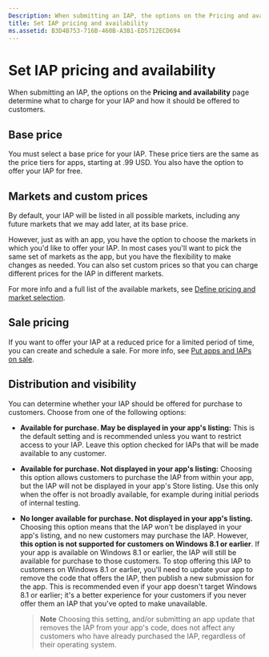```yaml
---
Description: When submitting an IAP, the options on the Pricing and availability page determine what to charge for your IAP and how it should be offered to customers.
title: Set IAP pricing and availability
ms.assetid: B3D4B753-716B-460B-A3B1-ED5712ECD694
---
```


# Set IAP pricing and availability


When submitting an IAP, the options on the **Pricing and availability** page determine what to charge for your IAP and how it should be offered to customers.

## Base price


You must select a base price for your IAP. These price tiers are the same as the price tiers for apps, starting at .99 USD. You also have the option to offer your IAP for free.

## Markets and custom prices


By default, your IAP will be listed in all possible markets, including any future markets that we may add later, at its base price.

However, just as with an app, you have the option to choose the markets in which you'd like to offer your IAP. In most cases you'll want to pick the same set of markets as the app, but you have the flexibility to make changes as needed. You can also set custom prices so that you can charge different prices for the IAP in different markets.

For more info and a full list of the available markets, see [Define pricing and market selection](define-pricing-and-market-selection.md).

## Sale pricing


If you want to offer your IAP at a reduced price for a limited period of time, you can create and schedule a sale. For more info, see [Put apps and IAPs on sale](put-apps-and-iaps-on-sale.md).

## Distribution and visibility


You can determine whether your IAP should be offered for purchase to customers. Choose from one of the following options:

-   **Available for purchase. May be displayed in your app's listing:** This is the default setting and is recommended unless you want to restrict access to your IAP. Leave this option checked for IAPs that will be made available to any customer.
-   **Available for purchase. Not displayed in your app's listing:** Choosing this option allows customers to purchase the IAP from within your app, but the IAP will not be displayed in your app's Store listing. Use this only when the offer is not broadly available, for example during initial periods of internal testing.
-   **No longer available for purchase. Not displayed in your app's listing.** Choosing this option means that the IAP won't be displayed in your app's listing, and no new customers may purchase the IAP. However, **this option is not supported for customers on Windows 8.1 or earlier**. If your app is available on Windows 8.1 or earlier, the IAP will still be available for purchase to those customers. To stop offering this IAP to customers on Windows 8.1 or earlier, you'll need to update your app to remove the code that offers the IAP, then publish a new submission for the app. This is recommended even if your app doesn't target Windows 8.1 or earlier; it's a better experience for your customers if you never offer them an IAP that you've opted to make unavailable.
    
    > **Note**  Choosing this setting, and/or submitting an app update that removes the IAP from your app's code, does not affect any customers who have already purchased the IAP, regardless of their operating system.

     

 

 






<!--HONumber=Mar16_HO1-->


